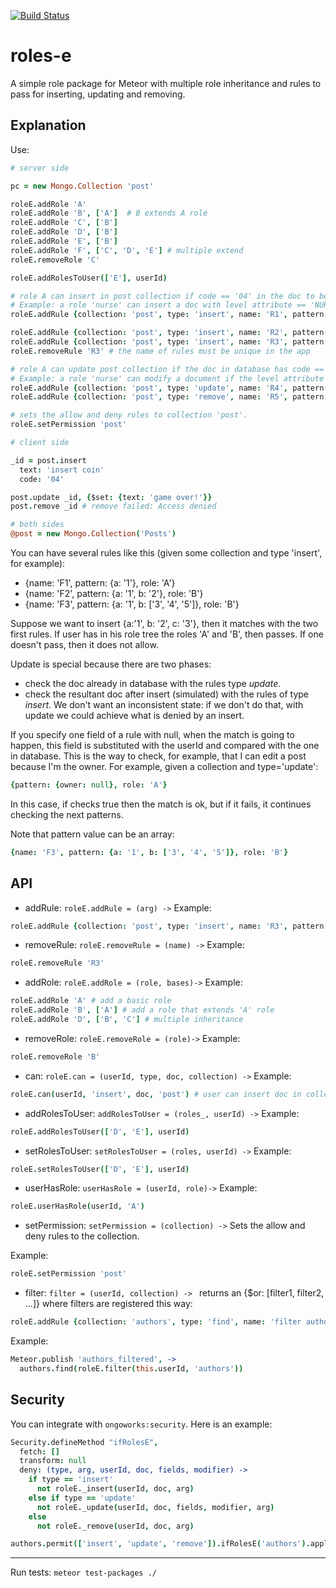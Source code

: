 [![Build Status](https://travis-ci.org/miguelalarcos/roles-e.svg)](https://travis-ci.org/miguelalarcos/roles-e)

roles-e
=======

A simple role package for Meteor with multiple role inheritance and rules to pass for inserting, updating and removing.

Explanation
-----------

Use:
```coffee
# server side

pc = new Mongo.Collection 'post'

roleE.addRole 'A'
roleE.addRole 'B', ['A']  # B extends A role
roleE.addRole 'C', ['B']
roleE.addRole 'D', ['B']
roleE.addRole 'E', ['B']
roleE.addRole 'F', ['C', 'D', 'E'] # multiple extend
roleE.removeRole 'C'

roleE.addRolesToUser(['E'], userId)

# role A can insert in post collection if code == '04' in the doc to be iserted
# Example: a role 'nurse' can insert a doc with level attribute == 'NURSE'
roleE.addRule {collection: 'post', type: 'insert', name: 'R1', pattern: {code: '04'}, role: 'A'}

roleE.addRule {collection: 'post', type: 'insert', name: 'R2', pattern: {code: '05'}, role: 'E'}
roleE.addRule {collection: 'post', type: 'insert', name: 'R3', pattern: {code: '06'}, role: 'E'}
roleE.removeRule 'R3' # the name of rules must be unique in the app

# role A can update post collection if the doc in database has code == '04' and if the resultant doc after update passes the insert rules.
# Example: a role 'nurse' can modify a document if the level attribute of that document is 'NURSE', and if not trying to set that level to 'DOCTOR'.
roleE.addRule {collection: 'post', type: 'update', name: 'R4', pattern: {code: '04'}, role: 'A'}
roleE.addRule {collection: 'post', type: 'remove', name: 'R5', pattern: {code: '04'}, role: 'F'}

# sets the allow and deny rules to collection 'post'.
roleE.setPermission 'post'

# client side

_id = post.insert
  text: 'insert coin'
  code: '04'

post.update _id, {$set: {text: 'game over!'}}
post.remove _id # remove failed: Access denied

# both sides
@post = new Mongo.Collection('Posts')

```

You can have several rules like this (given some collection and type 'insert', for example):

* {name: 'F1', pattern: {a: '1'}, role: 'A'}
* {name: 'F2', pattern: {a: '1', b: '2'}, role: 'B'}
* {name: 'F3', pattern: {a: '1', b: ['3', '4', '5']}, role: 'B'}

Suppose we want to insert {a:'1', b: '2', c: '3'}, then it matches with the two first rules. If user has in his role tree the roles 'A' and 'B', then passes. If one doesn't pass, then it does not allow.

Update is special because there are two phases:

* check the doc already in database with the rules type *update*.
* check the resultant doc after insert (simulated) with the rules of type *insert*. We don't want an inconsistent state: if we don't do that, with update we could achieve what is denied by an insert.

If you specify one field of a rule with null, when the match is going to happen, this field is substituted with the userId and compared with the one in database. This is the way to check, for example, that I can edit a post because I'm the owner.
For example, given a collection and type='update':

```coffee
{pattern: {owner: null}, role: 'A'}
```
In this case, if checks true then the match is ok, but if it fails, it continues checking the next patterns.

Note that pattern value can be an array:

```coffee
{name: 'F3', pattern: {a: '1', b: ['3', '4', '5']}, role: 'B'}
```

API
---
* addRule:
```roleE.addRule = (arg) ->```
Example:
```coffee
roleE.addRule {collection: 'post', type: 'insert', name: 'R3', pattern: {code: '04'}, role: 'A'}
```

* removeRule:
```roleE.removeRule = (name) ->```
Example:
```coffee
roleE.removeRule 'R3'
```

* addRole:
```roleE.addRole = (role, bases)->```
Example:
```coffee
roleE.addRole 'A' # add a basic role
roleE.addRole 'B', ['A'] # add a role that extends 'A' role
roleE.addRole 'D', ['B', 'C'] # multiple inheritance
```

* removeRole:
```roleE.removeRole = (role)->```
Example:
```coffee
roleE.removeRole 'B'
```

* can:
```roleE.can = (userId, type, doc, collection) ->```
Example:
```coffee
roleE.can(userId, 'insert', doc, 'post') # user can insert doc in collection post?
```

* addRolesToUser:
```addRolesToUser = (roles_, userId) ->```
Example:
```coffee
roleE.addRolesToUser(['D', 'E'], userId)
```

* setRolesToUser:
```setRolesToUser = (roles, userId) ->```
Example:
```coffee
roleE.setRolesToUser(['D', 'E'], userId)
```

* userHasRole:
```userHasRole = (userId, role)->```
Example:
```coffee
roleE.userHasRole(userId, 'A')
```

* setPermission:
```setPermission = (collection) ->```
  Sets the allow and deny rules to the collection.

Example:
```coffee
roleE.setPermission 'post'
```

* filter:
```filter = (userId, collection) -> ```
returns an {$or: [filter1, filter2, ...]} where filters are registered this way:

```coffee
roleE.addRule {collection: 'authors', type: 'find', name: 'filter author', pattern: {x:555}, role: 'B'}
```
Example:
```coffee
Meteor.publish 'authors_filtered', ->
  authors.find(roleE.filter(this.userId, 'authors'))
```

Security
--------
You can integrate with ```ongoworks:security```. Here is an example:

```coffee
Security.defineMethod "ifRolesE",
  fetch: []
  transform: null
  deny: (type, arg, userId, doc, fields, modifier) ->
    if type == 'insert'
      not roleE._insert(userId, doc, arg)
    else if type == 'update'
      not roleE._update(userId, doc, fields, modifier, arg)
    else
      not roleE._remove(userId, doc, arg)

authors.permit(['insert', 'update', 'remove']).ifRolesE('authors').apply()
```

---
Run tests:
  ```meteor test-packages ./```